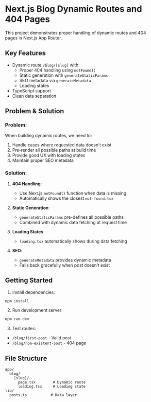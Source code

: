# Next.js Blog Dynamic Routes and 404 Pages

This project demonstrates proper handling of dynamic routes and 404 pages in Next.js App Router.

## Key Features
- Dynamic route `/blog/[slug]` with:
  - Proper 404 handling using `notFound()`
  - Static generation with `generateStaticParams`
  - SEO metadata via `generateMetadata`
  - Loading states
- TypeScript support
- Clean data separation

## Problem & Solution

### Problem:
When building dynamic routes, we need to:
1. Handle cases where requested data doesn't exist
2. Pre-render all possible paths at build time
3. Provide good UX with loading states
4. Maintain proper SEO metadata

### Solution:
1. **404 Handling**:
   - Use Next.js `notFound()` function when data is missing
   - Automatically shows the closest `not-found.tsx`

2. **Static Generation**:
   - `generateStaticParams` pre-defines all possible paths
   - Combined with dynamic data fetching at request time

3. **Loading States**:
   - `loading.tsx` automatically shows during data fetching

4. **SEO**:
   - `generateMetadata` provides dynamic metadata
   - Falls back gracefully when post doesn't exist

## Getting Started

1. Install dependencies:
```bash
npm install
```

2. Run development server:
```bash
npm run dev
```

3. Test routes:
- `/blog/first-post` - Valid post
- `/blog/non-existent-post` - 404 page

## File Structure
```
app/
  blog/
    [slug]/
      page.tsx        # Dynamic route
      loading.tsx     # Loading state
lib/
  posts.ts           # Data layer
```
